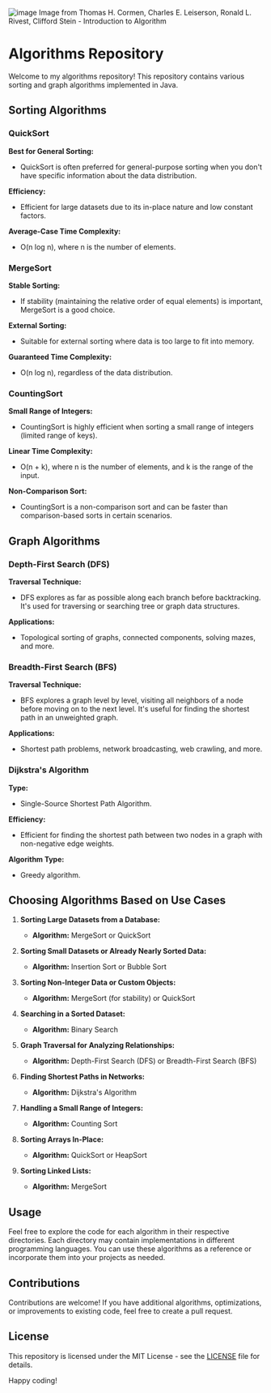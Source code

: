 ![image](https://github.com/mbarrerag/Algorithms/assets/101472701/d3f17564-45e4-433f-b752-a9b6c8178941)
Image from Thomas H. Cormen, Charles E. Leiserson, Ronald L. Rivest, Clifford Stein - Introduction to Algorithm

# Algorithms Repository

Welcome to my algorithms repository! This repository contains various sorting and graph algorithms implemented in Java.
## Sorting Algorithms

### QuickSort

**Best for General Sorting:**
- QuickSort is often preferred for general-purpose sorting when you don't have specific information about the data distribution.

**Efficiency:**
- Efficient for large datasets due to its in-place nature and low constant factors.

**Average-Case Time Complexity:**
- O(n log n), where n is the number of elements.

### MergeSort

**Stable Sorting:**
- If stability (maintaining the relative order of equal elements) is important, MergeSort is a good choice.

**External Sorting:**
- Suitable for external sorting where data is too large to fit into memory.

**Guaranteed Time Complexity:**
- O(n log n), regardless of the data distribution.

### CountingSort

**Small Range of Integers:**
- CountingSort is highly efficient when sorting a small range of integers (limited range of keys).

**Linear Time Complexity:**
- O(n + k), where n is the number of elements, and k is the range of the input.

**Non-Comparison Sort:**
- CountingSort is a non-comparison sort and can be faster than comparison-based sorts in certain scenarios.

## Graph Algorithms

### Depth-First Search (DFS)

**Traversal Technique:**
- DFS explores as far as possible along each branch before backtracking. It's used for traversing or searching tree or graph data structures.

**Applications:**
- Topological sorting of graphs, connected components, solving mazes, and more.

### Breadth-First Search (BFS)

**Traversal Technique:**
- BFS explores a graph level by level, visiting all neighbors of a node before moving on to the next level. It's useful for finding the shortest path in an unweighted graph.

**Applications:**
- Shortest path problems, network broadcasting, web crawling, and more.

### Dijkstra's Algorithm

**Type:**
- Single-Source Shortest Path Algorithm.

**Efficiency:**
- Efficient for finding the shortest path between two nodes in a graph with non-negative edge weights.

**Algorithm Type:**
- Greedy algorithm.


## Choosing Algorithms Based on Use Cases

1. **Sorting Large Datasets from a Database:**
   - **Algorithm:** MergeSort or QuickSort

2. **Sorting Small Datasets or Already Nearly Sorted Data:**
   - **Algorithm:** Insertion Sort or Bubble Sort

3. **Sorting Non-Integer Data or Custom Objects:**
   - **Algorithm:** MergeSort (for stability) or QuickSort

4. **Searching in a Sorted Dataset:**
   - **Algorithm:** Binary Search

5. **Graph Traversal for Analyzing Relationships:**
   - **Algorithm:** Depth-First Search (DFS) or Breadth-First Search (BFS)

6. **Finding Shortest Paths in Networks:**
   - **Algorithm:** Dijkstra's Algorithm

7. **Handling a Small Range of Integers:**
   - **Algorithm:** Counting Sort

8. **Sorting Arrays In-Place:**
   - **Algorithm:** QuickSort or HeapSort

9. **Sorting Linked Lists:**
   - **Algorithm:** MergeSort

## Usage

Feel free to explore the code for each algorithm in their respective directories. Each directory may contain implementations in different programming languages. You can use these algorithms as a reference or incorporate them into your projects as needed.

## Contributions

Contributions are welcome! If you have additional algorithms, optimizations, or improvements to existing code, feel free to create a pull request.

## License

This repository is licensed under the MIT License - see the [LICENSE](LICENSE) file for details.

Happy coding!
